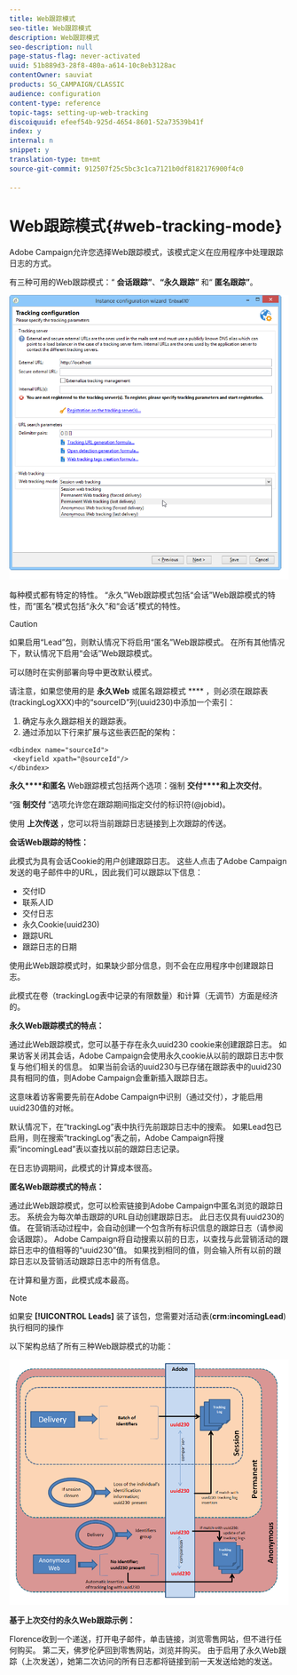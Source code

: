 ```yaml
---
title: Web跟踪模式
seo-title: Web跟踪模式
description: Web跟踪模式
seo-description: null
page-status-flag: never-activated
uuid: 51b889d3-28f8-480a-a614-10c8eb3128ac
contentOwner: sauviat
products: SG_CAMPAIGN/CLASSIC
audience: configuration
content-type: reference
topic-tags: setting-up-web-tracking
discoiquuid: efeef54b-925d-4654-8601-52a73539b41f
index: y
internal: n
snippet: y
translation-type: tm+mt
source-git-commit: 912507f25c5bc3c1ca7121b0df8182176900f4c0

---
```



# Web跟踪模式{#web-tracking-mode}

Adobe Campaign允许您选择Web跟踪模式，该模式定义在应用程序中处理跟踪日志的方式。

有三种可用的Web跟踪模式：“ **会话跟踪”**、**“永久跟踪”** 和“ **匿名跟踪”**。

![](assets/s_ncs_install_deployment_wiz_tracking_mode.png)

每种模式都有特定的特性。 “永久”Web跟踪模式包括“会话”Web跟踪模式的特性，而“匿名”模式包括“永久”和“会话”模式的特性。

>[!CAUTION]
>
>如果启用“Lead”包，则默认情况下将启用“匿名”Web跟踪模式。 在所有其他情况下，默认情况下启用“会话”Web跟踪模式。
>
>可以随时在实例部署向导中更改默认模式。

请注意，如果您使用的是 **永久Web** 或匿名跟踪模式 **** ，则必须在跟踪表(trackingLogXXX)中的“sourceID”列(uuid230)中添加一个索引：

1. 确定与永久跟踪相关的跟踪表。
1. 通过添加以下行来扩展与这些表匹配的架构：

```
<dbindex name="sourceId">
 <keyfield xpath="@sourceId"/>
</dbindex>
```

**永久****和匿名** Web跟踪模式包括两个选项：强制 **交付****和上次交付**。

“强 **制交付** ”选项允许您在跟踪期间指定交付的标识符(@jobid)。

使用 **上次传送** ，您可以将当前跟踪日志链接到上次跟踪的传送。

**会话Web跟踪的特性：**

此模式为具有会话Cookie的用户创建跟踪日志。 这些人点击了Adobe Campaign发送的电子邮件中的URL，因此我们可以跟踪以下信息：

* 交付ID
* 联系人ID
* 交付日志
* 永久Cookie(uuid230)
* 跟踪URL
* 跟踪日志的日期

使用此Web跟踪模式时，如果缺少部分信息，则不会在应用程序中创建跟踪日志。

此模式在卷（trackingLog表中记录的有限数量）和计算（无调节）方面是经济的。

**永久Web跟踪模式的特点：**

通过此Web跟踪模式，您可以基于存在永久uuid230 cookie来创建跟踪日志。 如果访客关闭其会话，Adobe Campaign会使用永久cookie从以前的跟踪日志中恢复与他们相关的信息。 如果当前会话的uuid230与已存储在跟踪表中的uuid230具有相同的值，则Adobe Campaign会重新插入跟踪日志。

这意味着访客需要先前在Adobe Campaign中识别（通过交付），才能启用uuid230值的对帐。

默认情况下，在“trackingLog”表中执行先前跟踪日志中的搜索。 如果Lead包已启用，则在搜索“trackingLog”表之前，Adobe Campaign将搜索“incomingLead”表以查找以前的跟踪日志记录。

在日志协调期间，此模式的计算成本很高。

**匿名Web跟踪模式的特点：**

通过此Web跟踪模式，您可以检索链接到Adobe Campaign中匿名浏览的跟踪日志。 系统会为每次单击跟踪的URL自动创建跟踪日志。 此日志仅具有uuid230的值。 在营销活动过程中，会自动创建一个包含所有标识信息的跟踪日志（请参阅会话跟踪）。 Adobe Campaign将自动搜索以前的日志，以查找与此营销活动的跟踪日志中的值相等的“uuid230”值。 如果找到相同的值，则会输入所有以前的跟踪日志以及营销活动跟踪日志中的所有信息。

在计算和量方面，此模式成本最高。

>[!NOTE]
>
>如果安 **[!UICONTROL Leads]** 装了该包，您需要对活动表(**crm:incomingLead**)执行相同的操作

以下架构总结了所有三种Web跟踪模式的功能：

![](assets/s_ncs_install_deployment_wiz_tracking_schema_mode.png)

**基于上次交付的永久Web跟踪示例：**

Florence收到一个递送，打开电子邮件，单击链接，浏览零售网站，但不进行任何购买。 第二天，佛罗伦萨回到零售网站，浏览并购买。 由于启用了永久Web跟踪（上次发送），她第二次访问的所有日志都将链接到前一天发送给她的发送。
